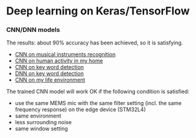 # Deep learning on Keras/TensorFlow

### CNN/DNN models

The results: about 90% accuracy has been achieved, so it is satisfying.

- [CNN on musical instruments recognition](./musical_instruments_cnn_success_1.ipynb)
- [CNN on human activity in my home](./my_home_cnn_success_1.ipynb)
- [CNN on key word detection](./key_word_detection_cnn_success_1.ipynb)
- [DNN on key word detection](./key_word_detection_dnn_success_1.ipynb)
- [CNN on my life environment](my_life_environment_cnn_success_1.ipynb)

The trained CNN model will work OK if the following condition is satisfied:
- use the same MEMS mic with the same filter setting (incl. the same frequency response) on the edge device (STM32L4)
- same environment
- less surrounding noise
- same window setting

